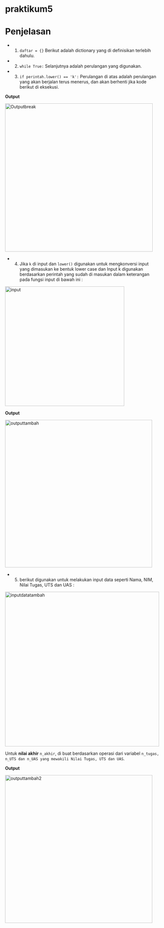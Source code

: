# praktikum5
# Penjelasan
* 1. ``daftar = {}`` Berikut adalah dictionary yang di definisikan terlebih dahulu.
* 2. ``while True:`` Selanjutnya adalah perulangan yang digunakan.
* 3. ``if perintah.lower() == 'k':`` Perulangan di atas adalah perulangan yang akan berjalan terus menerus, dan akan berhenti jika kode berikut di eksekusi.

**Output**

 <img width="482" alt="Outputbreak" src="https://user-images.githubusercontent.com/56913656/70628403-afc85e80-1c5a-11ea-8134-122802fc4cc3.png">
 
* 4. Jika ``k`` di input dan ``lower()`` digunakan untuk mengkonversi input yang dimasukan ke bentuk lower case dan Input k digunakan berdasarkan perintah yang sudah di masukan dalam keterangan pada fungsi input di bawah ini :

 <img width="389" alt="input" src="https://user-images.githubusercontent.com/56913656/70629358-6da01c80-1c5c-11ea-9196-6e2e4c70f0db.png">

**Output**

 <img width="480" alt="outputtambah" src="https://user-images.githubusercontent.com/56913656/70629041-e18df500-1c5b-11ea-9a8c-dfea2c9613b2.png">
 
* 5. berikut digunakan untuk melakukan input data seperti Nama, NIM, Nilai Tugas, UTS dan UAS :

 <img width="503" alt="inputdatatambah" src="https://user-images.githubusercontent.com/56913656/70629722-fdde6180-1c5c-11ea-8dca-e5422b6008ec.png">

Untuk **nilai akhir** ``n_akhir``, di buat berdasarkan operasi dari variabel ``n_tugas, n_UTS dan n_UAS yang mewakili Nilai Tugas, UTS dan UAS``.

**Output**

 <img width="481" alt="outputtambah2" src="https://user-images.githubusercontent.com/56913656/70630106-94128780-1c5d-11ea-9f4b-06e4ff014267.png">
